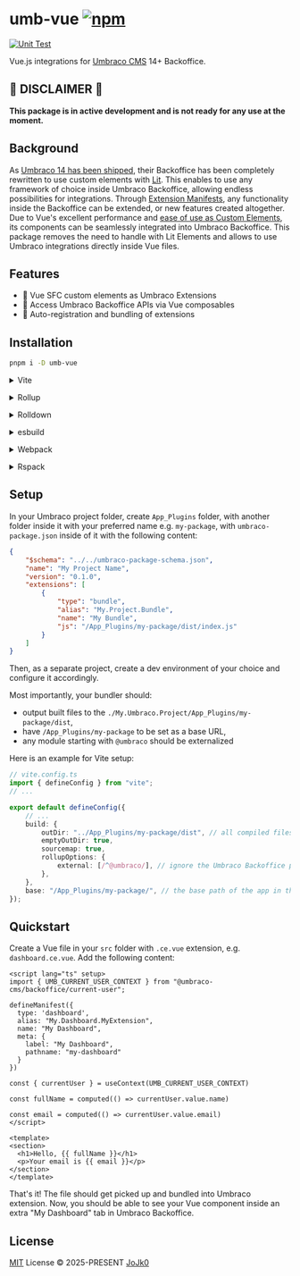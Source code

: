 # umb-vue [![npm](https://img.shields.io/npm/v/umb-vue.svg)](https://npmjs.com/package/umb-vue)

[![Unit Test](https://github.com/sxzz/unplugin-starter/actions/workflows/unit-test.yml/badge.svg)](https://github.com/jojk0/umb-vue/actions/workflows/unit-test.yml)

Vue.js integrations for [Umbraco CMS](https://docs.umbraco.com/umbraco-cms) 14+ Backoffice.

## 🚧 DISCLAIMER 🚧
**This package is in active development and is not ready for any use at the moment.**

## Background

As [Umbraco 14 has been shipped](https://umbraco.com/blog/umbraco-14-release/), their Backoffice has been completely rewritten to use custom elements with [Lit](https://lit.dev/). This enables to use any framework of choice inside Umbraco Backoffice, allowing endless possibilities for integrations. Through [Extension Manifests](https://docs.umbraco.com/umbraco-cms/customizing/extending-overview/extension-registry/extension-manifest), any functionality inside the Backoffice can be extended, or new features created altogether. Due to Vue's excellent performance and [ease of use as Custom Elements](https://vuejs.org/guide/extras/web-components), its components can be seamlessly integrated into Umbraco Backoffice. This package removes the need to handle with Lit Elements and allows to use Umbraco integrations directly inside Vue files. 

## Features

- 🧩 Vue SFC custom elements as Umbraco Extensions
- 🔗 Access Umbraco Backoffice APIs via Vue composables
- 🤖 Auto-registration and bundling of extensions

## Installation

```bash
pnpm i -D umb-vue
```

<details>
<summary>Vite</summary><br>

```ts
// vite.config.ts
import UmbVue from 'umb-vue/vite'

export default defineConfig({
  plugins: [UmbVue()],
})
```

<br></details>

<details>
<summary>Rollup</summary><br>

```ts
// rollup.config.js
import UmbVue from 'umb-vue/rollup'

export default {
  plugins: [UmbVue()],
}
```

<br></details>

<details>
<summary>Rolldown</summary><br>

```ts
// rolldown.config.js
import UmbVue from 'umb-vue/rolldown'

export default {
  plugins: [UmbVue()],
}
```

<br></details>

<details>
<summary>esbuild</summary><br>

```ts
import { build } from 'esbuild'
import UmbVue from 'umb-vue/esbuild'

build({
  plugins: [UmbVue()],
})
```

<br></details>

<details>
<summary>Webpack</summary><br>

```js
// webpack.config.js
import UmbVue from 'umb-vue/webpack'

export default {
  /* ... */
  plugins: [UmbVue()],
}
```

<br></details>

<details>
<summary>Rspack</summary><br>

```ts
// rspack.config.js
import UmbVue from 'umb-vue/rspack'

export default {
  /* ... */
  plugins: [UmbVue()],
}
```

<br></details>

## Setup

In your Umbraco project folder, create `App_Plugins` folder, with another folder inside it with your preferred name e.g. `my-package`, with `umbraco-package.json` inside of it with the following content:

```json
{
    "$schema": "../../umbraco-package-schema.json",
    "name": "My Project Name",
    "version": "0.1.0",
    "extensions": [
        {
            "type": "bundle",
            "alias": "My.Project.Bundle",
            "name": "My Bundle",
            "js": "/App_Plugins/my-package/dist/index.js"
        }
    ]
}
```

Then, as a separate project, create a dev environment of your choice and configure it accordingly. 

Most importantly, your bundler should:

- output built files to the `./My.Umbraco.Project/App_Plugins/my-package/dist`,
- have `/App_Plugins/my-package` to be set as a base URL,
- any module starting with `@umbraco` should be externalized
  
Here is an example for Vite setup:

```ts
// vite.config.ts
import { defineConfig } from "vite";
// ...

export default defineConfig({
    // ...
    build: {
        outDir: "../App_Plugins/my-package/dist", // all compiled files will be placed here
        emptyOutDir: true,
        sourcemap: true,
        rollupOptions: {
            external: [/^@umbraco/], // ignore the Umbraco Backoffice package in the build
        },
    },
    base: "/App_Plugins/my-package/", // the base path of the app in the browser (used for assets)
});
```

## Quickstart

Create a Vue file in your `src` folder with `.ce.vue` extension, e.g. `dashboard.ce.vue`. Add the following content:

```vue
<script lang="ts" setup>
import { UMB_CURRENT_USER_CONTEXT } from "@umbraco-cms/backoffice/current-user";

defineManifest({
  type: 'dashboard',
  alias: "My.Dashboard.MyExtension",
  name: "My Dashboard",
  meta: {
    label: "My Dashboard",
    pathname: "my-dashboard"
  }
})

const { currentUser } = useContext(UMB_CURRENT_USER_CONTEXT)

const fullName = computed(() => currentUser.value.name)

const email = computed(() => currentUser.value.email)
</script>

<template>
<section>
  <h1>Hello, {{ fullName }}</h1>
  <p>Your email is {{ email }}</p>
</section>
</template>
```

That's it! The file should get picked up and bundled into Umbraco extension. Now, you should be able to see your Vue component inside an extra "My Dashboard" tab in Umbraco Backoffice.

## License

[MIT](./LICENSE) License © 2025-PRESENT [JoJk0](https://github.com/jojk0)
